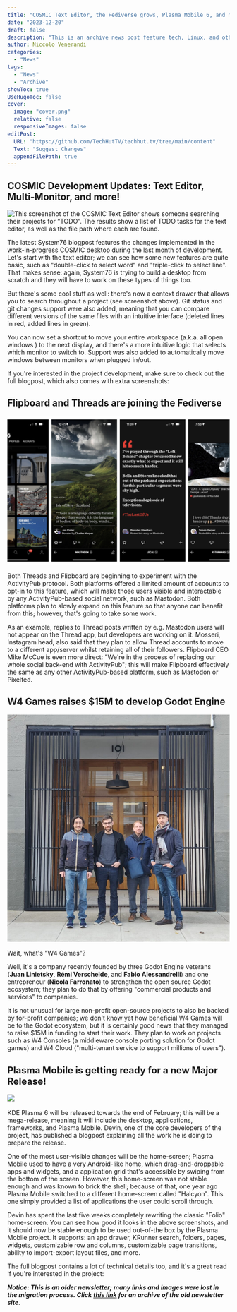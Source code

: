 ```yaml
---
title: "COSMIC Text Editor, the Fediverse grows, Plasma Mobile 6, and more!"
date: "2023-12-20"
draft: false
description: "This is an archive news post feature tech, Linux, and other open-source news. This is an older article that was part of a migration. There will be missing images, broken links, and potentially other issues."
author: Niccolo Venerandi
categories:
  - "News"
tags:
  - "News"
  - "Archive"
showToc: true
UseHugoToc: false
cover:
  image: "cover.png"
  relative: false
  responsiveImages: false
editPost:
  URL: "https://github.com/TechHutTV/techhut.tv/tree/main/content"
  Text: "Suggest Changes"
  appendFilePath: true
---
```


## COSMIC Development Updates: Text Editor, Multi-Monitor, and more!

![This screenshot of the COSMIC Text Editor shows someone searching their projects for “TODO”. The results show a list of TODO tasks for the text editor, as well as the file path where each are found.](https://images.prismic.io/blog-system76/657b49c9531ac2845a2675aa_COSMICEditprojectsearch.png?auto=format,compress&w=1536&h=864&fm=png)

The latest System76 blogpost features the changes implemented in the work-in-progress COSMIC desktop during the last month of development. Let's start with the text editor; we can see how some new features are quite basic, such as "double-click to select word" and "triple-click to select line". That makes sense: again, System76 is trying to build a desktop from scratch and they will have to work on these types of things too.

But there's some cool stuff as well: there's now a context drawer that allows you to search throughout a project (see screenshot above). Git status and git changes support were also added, meaning that you can compare different versions of the same files with an intuitive interface (deleted lines in red, added lines in green).

You can now set a shortcut to move your entire workspace (a.k.a. all open windows ) to the next display, and there's a more intuitive logic that selects which monitor to switch to. Support was also added to automatically move windows between monitors when plugged in/out.

If you're interested in the project development, make sure to check out the full blogpost, which also comes with extra screenshots:

## Flipboard and Threads are joining the Fediverse

![Four screenshots of Mastodon posts, on Flipboard.](images/pasted_image_0.png)

Both Threads and Flipboard are beginning to experiment with the ActivityPub protocol. Both platforms offered a limited amount of accounts to opt-in to this feature, which will make those users visible and interactable by any ActivityPub-based social network, such as Mastodon. Both platforms plan to slowly expand on this feature so that anyone can benefit from this; however, that's going to take some work.

As an example, replies to Thread posts written by e.g. Mastodon users will not appear on the Thread app, but developers are working on it. Mosseri, Instagram head, also said that they plan to allow Thread accounts to move to a different app/server whilst retaining all of their followers. Flipboard CEO Mike McCue is even more direct: "We're in the process of replacing our whole social back-end with ActivityPub"; this will make Flipboard effectively the same as any other ActivityPub-based platform, such as Mastodon or Pixelfed.

## W4 Games raises $15M to develop Godot Engine

![](images/IMG_4761-1002x1024.jpeg)

Wait, what's "W4 Games"?

Well, it's a company recently founded by three Godot Engine veterans (**Juan Linietsky**, **Rémi Verschelde**, and **Fabio Alessandrelli**) and one entrepreneur (**Nicola Farronato**) to strengthen the open source Godot ecosystem; they plan to do that by offering "commercial products and services" to companies.

It is not unusual for large non-profit open-source projects to also be backed by for-profit companies; we don't know yet how beneficial W4 Games will be to the Godot ecosystem, but it is certainly good news that they managed to raise $15M in funding to start their work. They plan to work on projects such as W4 Consoles (a middleware console porting solution for Godot games) and W4 Cloud ("multi-tenant service to support millions of users").

## Plasma Mobile is getting ready for a new Major Release!

![](images/image-2.png)

KDE Plasma 6 will be released towards the end of February; this will be a mega-release, meaning it will include the desktop, applications, frameworks, and Plasma Mobile. Devin, one of the core developers of the project, has published a blogpost explaining all the work he is doing to prepare the release.

One of the most user-visible changes will be the home-screen; Plasma Mobile used to have a very Android-like home, which drag-and-droppable apps and widgets, and a application grid that's accessible by swiping from the bottom of the screen. However, this home-screen was not stable enough and was known to brick the shell; because of that, one year ago Plasma Mobile switched to a different home-screen called "Halcyon". This one simply provided a list of applications the user could scroll through.

Devin has spent the last five weeks completely rewriting the classic "Folio" home-screen. You can see how good it looks in the above screenshots, and it should now be stable enough to be used out-of-the box by the Plasma Mobile project. It supports: an app drawer, KRunner search, folders, pages, widgets, customizable row and columns, customizable page transitions, ability to import-export layout files, and more.

The full blogpost contains a lot of technical details too, and it's a great read if you're interested in the project:

**_Notice: This is an older newsletter; many links and images were lost in the migration process. Click [this link](https://archive.techhut.tv/) for an archive of the old newsletter site_**.
